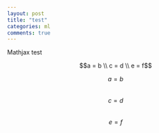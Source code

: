 ```yaml
---
layout: post
title: "test"
categories: ml
comments: true
---
```


Mathjax test

$$a = b \\
c = d \\
e = f$$

$$a = b$$  
$$c = d$$  
$$e = f$$
